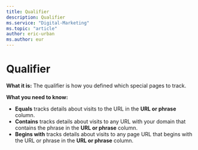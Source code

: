 ```yaml
---
title: Qualifier
description: Qualifier
ms.service: "Digital-Marketing"
ms.topic: "article"
author: eric-urban
ms.author: eur
---
```


# Qualifier

**What it is:** The qualifier is how you defined which special pages to track.

**What you need to know:**
- **Equals** tracks details about visits to the URL in the **URL or phrase** column.
- **Contains** tracks details about visits to any URL with your domain that contains the phrase in the **URL or phrase** column.
- **Begins with** tracks details about visits to any page URL that begins with the URL or phrase in the **URL or phrase** column.


